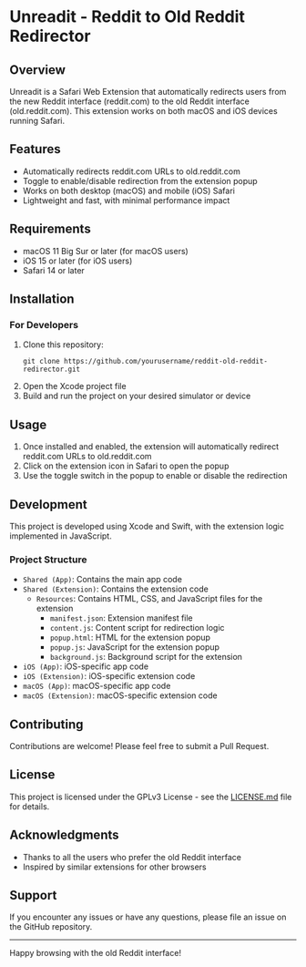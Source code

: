 # Unreadit - Reddit to Old Reddit Redirector

## Overview

Unreadit is a Safari Web Extension that automatically redirects users from the new Reddit interface (reddit.com) to the old Reddit interface (old.reddit.com). This extension works on both macOS and iOS devices running Safari.

## Features

- Automatically redirects reddit.com URLs to old.reddit.com
- Toggle to enable/disable redirection from the extension popup
- Works on both desktop (macOS) and mobile (iOS) Safari
- Lightweight and fast, with minimal performance impact

## Requirements

- macOS 11 Big Sur or later (for macOS users)
- iOS 15 or later (for iOS users)
- Safari 14 or later

## Installation

### For Developers

1. Clone this repository:
   ```
   git clone https://github.com/yourusername/reddit-old-reddit-redirector.git
   ```
2. Open the Xcode project file
3. Build and run the project on your desired simulator or device

## Usage

1. Once installed and enabled, the extension will automatically redirect reddit.com URLs to old.reddit.com
2. Click on the extension icon in Safari to open the popup
3. Use the toggle switch in the popup to enable or disable the redirection

## Development

This project is developed using Xcode and Swift, with the extension logic implemented in JavaScript.

### Project Structure

- `Shared (App)`: Contains the main app code
- `Shared (Extension)`: Contains the extension code
  - `Resources`: Contains HTML, CSS, and JavaScript files for the extension
    - `manifest.json`: Extension manifest file
    - `content.js`: Content script for redirection logic
    - `popup.html`: HTML for the extension popup
    - `popup.js`: JavaScript for the extension popup
    - `background.js`: Background script for the extension
- `iOS (App)`: iOS-specific app code
- `iOS (Extension)`: iOS-specific extension code
- `macOS (App)`: macOS-specific app code
- `macOS (Extension)`: macOS-specific extension code

## Contributing

Contributions are welcome! Please feel free to submit a Pull Request.

## License

This project is licensed under the GPLv3 License - see the [LICENSE.md](LICENSE.md) file for details.

## Acknowledgments

- Thanks to all the users who prefer the old Reddit interface
- Inspired by similar extensions for other browsers

## Support

If you encounter any issues or have any questions, please file an issue on the GitHub repository.

---

Happy browsing with the old Reddit interface!
